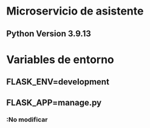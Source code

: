 # Microservicio de asistente
## Python Version 3.9.13

# Variables de entorno
## FLASK_ENV=development
## FLASK_APP=manage.py
### :No modificar




